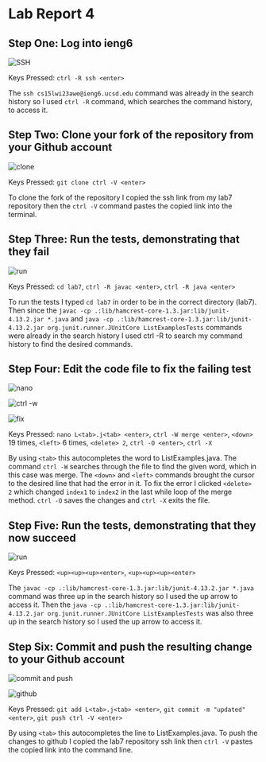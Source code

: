 # Lab Report 4

## Step One: Log into ieng6
 
![SSH](https://user-images.githubusercontent.com/122580017/221382912-67ccba61-10ba-4ce2-9559-218b8e15ebb0.png)

Keys Pressed: `ctrl -R ssh <enter>`

The `ssh cs15lwi23awe@ieng6.ucsd.edu` command was already in the search history so I used `ctrl -R` command, which searches the command history, to access it. 

## Step Two: Clone your fork of the repository from your Github account

![clone](https://user-images.githubusercontent.com/122580017/221383116-4ff9d90f-b80c-44b6-8a47-e8d9b3897b75.png)

Keys Pressed: `git clone ctrl -V <enter>`

To clone the fork of the repository I copied the ssh link from my lab7 repository then the `ctrl -V` command pastes the copied link into the terminal. 


## Step Three: Run the tests, demonstrating that they fail

![run](https://user-images.githubusercontent.com/122580017/221383266-879e276c-3270-43ac-856b-8f9dde5f5e95.png)

Keys Pressed: `cd lab7`, `ctrl -R javac <enter>`, `ctrl -R java <enter>`

To run the tests I typed `cd lab7` in order to be in the correct directory (lab7). Then since the `javac -cp .:lib/hamcrest-core-1.3.jar:lib/junit-4.13.2.jar *.java` and `java -cp .:lib/hamcrest-core-1.3.jar:lib/junit-4.13.2.jar org.junit.runner.JUnitCore ListExamplesTests` commands were already in the search history I used ctrl -R to search my command history to find the desired commands.

## Step Four: Edit the code file to fix the failing test
![nano](https://user-images.githubusercontent.com/122580017/221383368-ff5b5982-65a1-4b2a-a8bd-4c971a4b78fb.png)

![ctrl -w](https://user-images.githubusercontent.com/122580017/221383391-f2ae3777-01b2-4b60-870b-359afe59f118.png)

![fix](https://user-images.githubusercontent.com/122580017/221383496-c5d1a5c0-0d1d-4fb6-8b88-0634178443b4.png)

Keys Pressed: `nano L<tab>.j<tab> <enter>`, `ctrl -W merge <enter>`, `<down>` 19 times, `<left>` 6 times, `<delete> 2`, `ctrl -O <enter>`, `ctrl -X`

By using `<tab>` this autocompletes the word to ListExamples.java. The command `ctrl -W` searches through the file to find the given word, which in this case was merge. The `<down>` and `<left>` commands brought the cursor to the desired line that had the error in it. To fix the error I clicked `<delete> 2` which changed `index1` to `index2` in the last while loop of the merge method. `ctrl -O` saves the changes and `ctrl -X` exits the file. 


## Step Five: Run the tests, demonstrating that they now succeed
 
![run](https://user-images.githubusercontent.com/122580017/221384401-1f59cfe4-d7e8-4cc5-a9ab-8df0c8ebbb56.png)

Keys Pressed: `<up><up><up><enter>`, `<up><up><up><enter>`

The `javac -cp .:lib/hamcrest-core-1.3.jar:lib/junit-4.13.2.jar *.java` command was three up in the search history so I used the up arrow to access it. Then the `java -cp .:lib/hamcrest-core-1.3.jar:lib/junit-4.13.2.jar org.junit.runner.JUnitCore ListExamplesTests` was also three up in the search history so I used the up arrow to access it. 


## Step Six: Commit and push the resulting change to your Github account 

![commit and push](https://user-images.githubusercontent.com/122580017/221384685-e8ab7990-4881-43ae-b681-eb4abda4077a.png)

![github](https://user-images.githubusercontent.com/122580017/221385053-100d03b9-d9ec-4c72-a9ef-a0b9165a9352.png)

Keys Pressed: `git add L<tab>.j<tab> <enter>`, `git commit -m "updated" <enter>`, `git push ctrl -V <enter>`

By using `<tab>` this autocompletes the line to ListExamples.java. To push the changes to github I copied the lab7 repository ssh link then `ctrl -V` pastes the copied link into the command line. 
